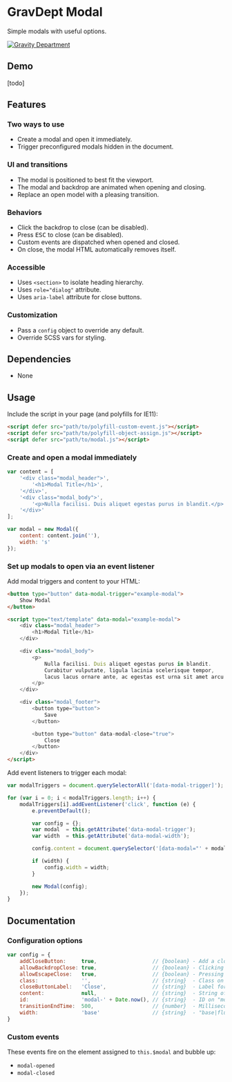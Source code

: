 # GravDept Modal

Simple modals with useful options.

[![Gravity Department](http://gravitydept.com/_themes/gravdept/img/logo-footer.png)](http://gravitydept.com/)

## Demo

[todo]

## Features

### Two ways to use

- Create a modal and open it immediately.
- Trigger preconfigured modals hidden in the document.

### UI and transitions

- The modal is positioned to best fit the viewport.
- The modal and backdrop are animated when opening and closing.
- Replace an open model with a pleasing transition.

### Behaviors

- Click the backdrop to close (can be disabled).
- Press <kbd>ESC</kbd> to close (can be disabled).
- Custom events are dispatched when opened and closed.
- On close, the modal HTML automatically removes itself.

### Accessible

- Uses `<section>` to isolate heading hierarchy.
- Uses `role="dialog"` attribute.
- Uses `aria-label` attribute for close buttons.

### Customization

- Pass a `config` object to override any default.
- Override SCSS vars for styling.

## Dependencies

- None

## Usage

Include the script in your page (and polyfills for IE11):

```html
<script defer src="path/to/polyfill-custom-event.js"></script>
<script defer src="path/to/polyfill-object-assign.js"></script>
<script defer src="path/to/modal.js"></script>
```

### Create and open a modal immediately

```javascript
var content = [
    '<div class="modal_header">',
        '<h1>Modal Title</h1>',
    '</div>',
    '<div class="modal_body">',
        '<p>Nulla facilisi. Duis aliquet egestas purus in blandit.</p>',
    '</div>'
];

var modal = new Modal({
    content: content.join(''),
    width: 's'
});
```

### Set up modals to open via an event listener

Add modal triggers and content to your HTML:

```html
<button type="button" data-modal-trigger="example-modal">
    Show Modal
</button>

<script type="text/template" data-modal="example-modal">
    <div class="modal_header">
        <h1>Modal Title</h1>
    </div>

    <div class="modal_body">
        <p>
            Nulla facilisi. Duis aliquet egestas purus in blandit.
            Curabitur vulputate, ligula lacinia scelerisque tempor,
            lacus lacus ornare ante, ac egestas est urna sit amet arcu.
        </p>
    </div>

    <div class="modal_footer">
        <button type="button">
            Save
        </button>

        <button type="button" data-modal-close="true">
            Close
        </button>
    </div>
</script>
```

Add event listeners to trigger each modal:

```javascript
var modalTriggers = document.querySelectorAll('[data-modal-trigger]');

for (var i = 0; i < modalTriggers.length; i++) {
    modalTriggers[i].addEventListener('click', function (e) {
        e.preventDefault();

        var config = {};
        var modal  = this.getAttribute('data-modal-trigger');
        var width  = this.getAttribute('data-modal-width');

        config.content = document.querySelector('[data-modal="' + modal + '"]').innerHTML;

        if (width) {
            config.width = width;
        }

        new Modal(config);
    });
}
```

## Documentation

### Configuration options

```javascript
var config = {
    addCloseButton:     true,                  // {boolean} - Add a close link to the modal.
    allowBackdropClose: true,                  // {boolean} - Clicking the backdrop will close the modal.
    allowEscapeClose:   true,                  // {boolean} - Pressing "ESC" will close the modal.
    class:              '',                    // {string}  - Class on "modal" element.
    closeButtonLabel:   'Close',               // {string}  - Label for the "close" link.
    content:            null,                  // {string}  - String of HTML content to render in the modal.
    id:                 'modal-' + Date.now(), // {string}  - ID on "modal" element.
    transitionEndTime:  500,                   // {number}  - Milliseconds for the modal transition to complete (duration + delay) as set in CSS.
    width:              'base'                 // {string}  - "base|fluid|s|l" - Max width of the modal.
}
```

### Custom events

These events fire on the element assigned to `this.$modal` and bubble up:

- `modal-opened`
- `modal-closed`

